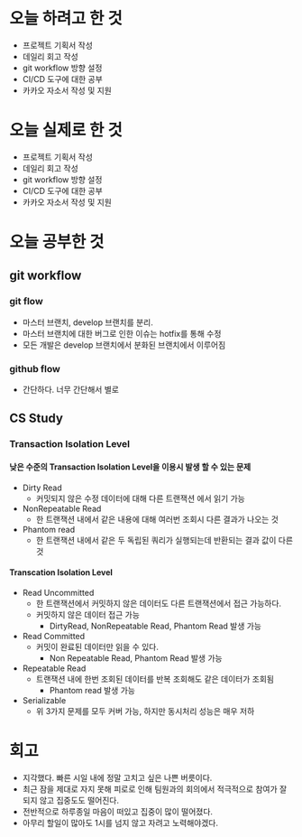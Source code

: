 # 오늘 하려고 한 것

- 프로젝트 기획서 작성
- 데일리 회고 작성
- git workflow 방향 설정
- CI/CD 도구에 대한 공부
- 카카오 자소서 작성 및 지원

# 오늘 실제로 한 것

- 프로젝트 기획서 작성
- 데일리 회고 작성
- git workflow 방향 설정
- CI/CD 도구에 대한 공부
- 카카오 자소서 작성 및 지원

# 오늘 공부한 것

## git workflow

### git flow
- 마스터 브랜치, develop 브랜치를 분리.
- 마스터 브랜치에 대한 버그로 인한 이슈는 hotfix를 통해 수정
- 모든 개발은 develop 브랜치에서 분화된 브랜치에서 이루어짐

### github flow
- 간단하다. 너무 간단해서 별로

## CS Study

### Transaction Isolation Level

#### 낮은 수준의 Transaction Isolation Level을 이용시 발생 할 수 있는 문제
- Dirty Read
	- 커밋되지 않은 수정 데이터에 대해 다른 트랜잭션 에서 읽기 가능
- NonRepeatable Read
	- 한 트랜잭션 내에서 같은 내용에 대해 여러번 조회시 다른 결과가 나오는 것
- Phantom read
	- 한 트랜잭션 내에서 같은 두 독립된 쿼리가 실행되는데 반환되는 결과 값이 다른 것

#### Transcation Isolation Level
- Read Uncommitted
	- 한 트랜잭션에서 커밋하지 않은 데이터도 다른 트랜잭션에서 접근 가능하다.
	- 커밋하지 않은 데이터 접근 가능
		- DirtyRead, NonRepeatable Read, Phantom Read 발생 가능 
- Read Committed
	- 커밋이 완료된 데이터만 읽을 수 있다.
		- Non Repeatable Read, Phantom Read 발생 가능
- Repeatable Read
	- 트랜잭션 내에 한번 조회된 데이터를 반복 조회해도 같은 데이터가 조회됨
		- Phantom read 발생 가능
- Serializable
	- 위 3가지 문제를 모두 커버 가능, 하지만 동시처리 성능은 매우 저하


# 회고

- 지각했다. 빠른 시일 내에 정말 고치고 싶은 나쁜 버릇이다.
- 최근 잠을 제대로 자지 못해 피로로 인해 팀원과의 회의에서 적극적으로 참여가 잘 되지 않고 집중도도 떨어진다.
- 전반적으로 하루종일 마음이 떠있고 집중이 많이 떨어졌다.
- 아무리 할일이 많아도 1시를 넘지 않고 자려고 노력해야겠다.
